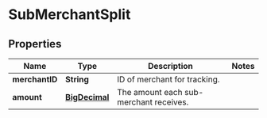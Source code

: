 

# SubMerchantSplit

## Properties

Name | Type | Description | Notes
------------ | ------------- | ------------- | -------------
**merchantID** | **String** | ID of merchant for tracking. | 
**amount** | [**BigDecimal**](BigDecimal.md) | The amount each sub-merchant receives. | 



